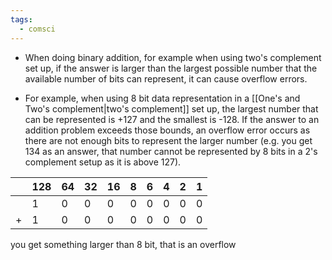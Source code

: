 ```yaml
---
tags:
  - comsci
---
```


- When doing binary addition, for example when using two's complement set up, if the answer is larger than the largest possible number that the available number of bits can represent, it can cause overflow errors.

- For example, when using 8 bit data representation in a [[One's and Two's complement|two's complement]] set up, the largest number that can be represented is +127 and the smallest is -128. If the answer to an addition problem exceeds those bounds, an overflow error occurs as there are not enough bits to represent the larger number (e.g. you get 134 as an answer, that number cannot be represented by 8 bits in a 2's complement setup as it is above 127).

|     | 128 | 64  | 32  | 16  | 8   | 6   | 4   | 2   | 1   |
| --- | --- | --- | --- | --- | --- | --- | --- | --- | --- |
|     | 1   | 0   | 0   | 0   | 0   | 0   | 0   | 0   | 0   |
|   +  | 1   | 0   | 0   | 0   | 0   | 0   | 0   | 0   | 0   |

you get something larger than 8 bit, that is an overflow